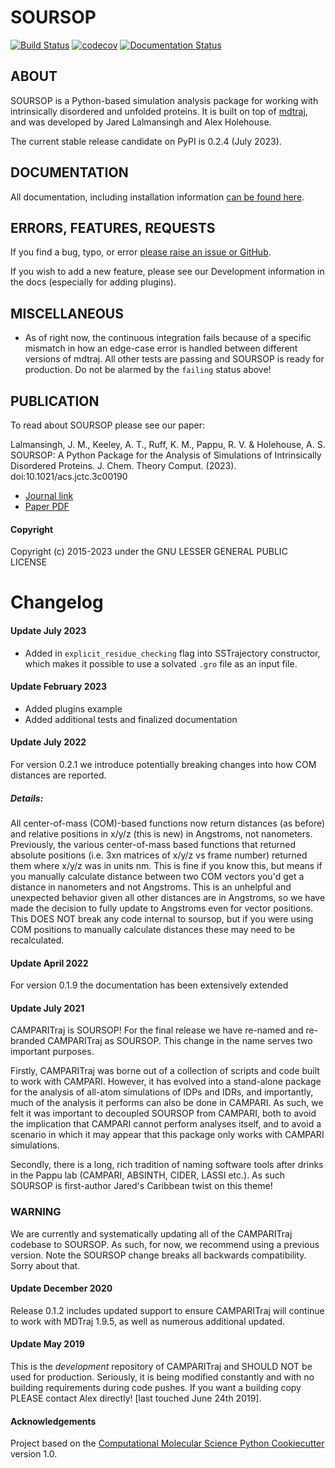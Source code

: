 SOURSOP
==============================
[![Build Status](https://github.com/jaredl7/soursop/actions/workflows/soursop-ci.yml/badge.svg?branch=master)](https://github.com/jaredl7/soursop/actions)
[![codecov](https://codecov.io/gh/jaredl7/soursop/branch/master/graph/badge.svg?token=RHGII0235L)](https://codecov.io/gh/jaredl7/soursop)
[![Documentation Status](https://readthedocs.org/projects/soursop/badge/?version=latest)](https://soursop.readthedocs.io/en/latest/?badge=latest)
## ABOUT
SOURSOP is a Python-based simulation analysis package for working with intrinsically disordered and unfolded proteins. It is built on top of [mdtraj](https://mdtraj.org/), and was developed by Jared Lalmansingh and Alex Holehouse. 

The current stable release candidate on PyPI is 0.2.4 (July 2023).

## DOCUMENTATION
All documentation, including installation information [can be found here](https://soursop.readthedocs.io/). 

## ERRORS, FEATURES, REQUESTS
If you find a bug, typo, or error [please raise an issue or GitHub](https://github.com/holehouse-lab/soursop/issues).

If you wish to add a new feature, please see our Development information in the docs (especially for adding plugins).

## MISCELLANEOUS
* As of right now, the continuous integration fails because of a specific mismatch in how an edge-case error is handled between different versions of mdtraj. All other tests are passing and SOURSOP is ready for production. Do not be alarmed by the `failing` status above!

## PUBLICATION
To read about SOURSOP please see our paper:

Lalmansingh, J. M., Keeley, A. T., Ruff, K. M., Pappu, R. V. & Holehouse, A. S. SOURSOP: A Python Package for the Analysis of Simulations of Intrinsically Disordered Proteins. J. Chem. Theory Comput. (2023). doi:10.1021/acs.jctc.3c00190

* [Journal link](https://pubs.acs.org/doi/full/10.1021/acs.jctc.3c00190)
* [Paper PDF](https://www.dropbox.com/s/bd5szapvxpn83r6/soursop_jctc.pdf?dl=0)




#### Copyright
Copyright (c) 2015-2023 under the GNU LESSER GENERAL PUBLIC LICENSE 

# Changelog
#### Update July 2023
* Added in `explicit_residue_checking` flag into SSTrajectory constructor, which makes it possible to use a solvated `.gro` file as an input file.

#### Update February 2023
* Added plugins example
* Added additional tests and finalized documentation

#### Update July 2022
For version 0.2.1 we introduce potentially breaking changes into how COM distances are reported. 

##### Details:
All center-of-mass (COM)-based functions now return distances (as before) and relative positions in x/y/z (this is new) in Angstroms, not nanometers. Previously, the various center-of-mass based functions that returned absolute positions (i.e. 3xn matrices of x/y/z vs frame number) returned them where x/y/z was in units nm. This is fine if you know this, but means if you manually calculate distance between two COM vectors you'd get a distance in nanometers and not Angstroms. This is an unhelpful and unexpected behavior given all other distances are in Angstroms, so we have made the decision to fully update to Angstroms even for vector positions. This DOES NOT break any code internal to soursop, but if you were using COM positions to manually calculate distances these may need to be recalculated.

#### Update April 2022
For version 0.1.9 the documentation has been extensively extended

#### Update July 2021
CAMPARITraj is SOURSOP! For the final release we have re-named and re-branded CAMPARITraj as SOURSOP. This change in the name serves two important purposes.

Firstly, CAMPARITraj was borne out of a collection of scripts and code built to work with CAMPARI. However, it has evolved into a stand-alone package for the analysis of all-atom simulations of IDPs and IDRs, and importantly, much of the analysis it performs can also be done in CAMPARI. As such, we felt it was important to decoupled SOURSOP from CAMPARI, both to avoid the implication that CAMPARI cannot perform analyses itself, and to avoid a scenario in which it may appear that this package only works with CAMPARI simulations.

Secondly, there is a long, rich tradition of naming software tools after drinks in the Pappu lab (CAMPARI, ABSINTH, CIDER, LASSI etc.). As such SOURSOP is first-author Jared's Caribbean twist on this theme!

### WARNING
We are currently and systematically updating all of the CAMPARITraj codebase to SOURSOP. As such, for now, we recommend using a previous version. Note the SOURSOP change breaks all backwards compatibility. Sorry about that.

#### Update December 2020
Release 0.1.2 includes updated support to ensure CAMPARITraj will continue to work with MDTraj 1.9.5, as well as numerous additional updated.

#### Update May 2019
This is the *development* repository of CAMPARITraj and SHOULD NOT be used for production. Seriously, it is being modified constantly and with no building requirements during code pushes. If you want a building copy PLEASE contact Alex directly! [last touched June 24th 2019].

#### Acknowledgements
Project based on the
[Computational Molecular Science Python Cookiecutter](https://github.com/molssi/cookiecutter-cms) version 1.0.

